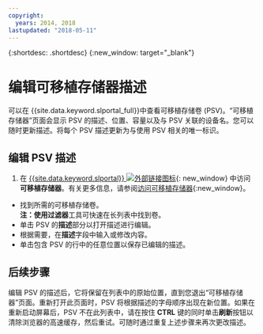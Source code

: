 ```yaml
---
copyright:
  years: 2014, 2018
lastupdated: "2018-05-11"
---
```


{:shortdesc: .shortdesc}
{:new_window: target="_blank"}

# 编辑可移植存储器描述

可以在 {{site.data.keyword.slportal_full}}中查看可移植存储卷 (PSV)。“可移植存储器”页面会显示 PSV 的描述、位置、容量以及与 PSV 关联的设备名。您可以随时更新描述。将每个 PSV 描述更新为与使用 PSV 相关的唯一标识。 

## 编辑 PSV 描述

1. 在 [{{site.data.keyword.slportal}} ![外部链接图标](../../icons/launch-glyph.svg "外部链接图标")](https://control.softlayer.com/){: new_window} 中访问**可移植存储器**。有关更多信息，请参阅[访问可移植存储器](access-portable-storage-screen.html){:new_window}。
* 找到所需的可移植存储卷。<br/>**注：**使用**过滤器**工具可快速在长列表中找到卷。 
* 单击 PSV 的**描述**部分以打开描述进行编辑。
* 根据需要，在**描述**字段中输入或修改内容。
* 单击包含 PSV 的行中的任意位置以保存已编辑的描述。

## 后续步骤

编辑 PSV 的描述后，它将保留在列表中的原始位置，直到您退出“可移植存储器”页面。重新打开此页面时，PSV 将根据描述的字母顺序出现在新位置。如果在重新启动屏幕后，PSV 不在此列表中，请在按住 **CTRL** 键的同时单击**刷新**按钮以清除浏览器的高速缓存，然后重试。可随时通过重复上述步骤来再次更改描述。
